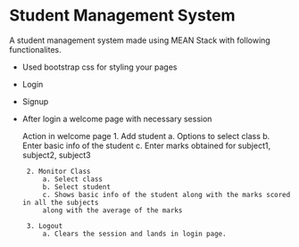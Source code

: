 # Student Management System

A student management system made using MEAN Stack with following functionalites.

- Used bootstrap css for styling your pages

 - Login

 - Signup

 - After login a welcome page with necessary session

	Action in welcome page
		1. Add student
			a. Options to select class
			b. Enter basic info of the student
			c. Enter marks obtained for subject1, subject2, subject3	

		2. Monitor Class
			a. Select class
			b. Select student
			c. Shows basic info of the student along with the marks scored in all the subjects
			along with the average of the marks

		3. Logout
			a. Clears the session and lands in login page.
